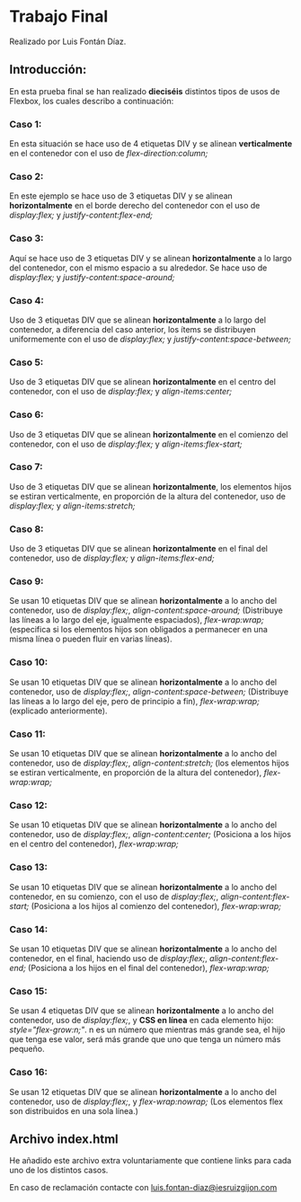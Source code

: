 # Trabajo Final
Realizado por Luis Fontán Díaz.

## Introducción:
En esta prueba final se han realizado **dieciséis** distintos tipos de usos de Flexbox, los cuales describo a continuación:

### Caso 1:
En esta situación se hace uso de 4 etiquetas DIV y se alinean **verticalmente** en el contenedor con el uso de *flex-direction:column;*

### Caso 2:
En este ejemplo se hace uso de 3 etiquetas DIV y se alinean **horizontalmente** en el borde derecho del contenedor con el uso de *display:flex;* y *justify-content:flex-end;*

### Caso 3:
Aquí se hace uso de 3 etiquetas DIV y se alinean **horizontalmente** a lo largo del contenedor, con el mismo espacio a su alrededor. Se hace uso de *display:flex;* y *justify-content:space-around;*

### Caso 4:
Uso de 3 etiquetas DIV que se alinean **horizontalmente** a lo largo del contenedor, a diferencia del caso anterior, los ítems se distribuyen uniformemente con el uso de *display:flex;* y *justify-content:space-between;*

### Caso 5:
Uso de 3 etiquetas DIV que se alinean **horizontalmente** en el centro del contenedor, con el uso de *display:flex;* y *align-items:center;*

### Caso 6:
Uso de 3 etiquetas DIV que se alinean **horizontalmente** en el comienzo del contenedor, con el uso de *display:flex;* y *align-items:flex-start;*

### Caso 7:
Uso de 3 etiquetas DIV que se alinean **horizontalmente**, los elementos hijos se estiran verticalmente, en proporción de la altura del contenedor, uso de *display:flex;* y *align-items:stretch;*

### Caso 8:
Uso de 3 etiquetas DIV que se alinean **horizontalmente** en el final del contenedor, uso de *display:flex;* y *align-items:flex-end;*

### Caso 9:
Se usan 10 etiquetas DIV que se alinean **horizontalmente** a lo ancho del contenedor, uso de *display:flex;*, *align-content:space-around;* (Distribuye las líneas a lo largo del eje, igualmente espaciados), *flex-wrap:wrap;* (especifica si los elementos hijos son obligados a permanecer en una misma línea o pueden fluir en varias líneas).

### Caso 10:
Se usan 10 etiquetas DIV que se alinean **horizontalmente** a lo ancho del contenedor, uso de *display:flex;*, *align-content:space-between;* (Distribuye las líneas a lo largo del eje, pero de principio a fin), *flex-wrap:wrap;* (explicado anteriormente).

### Caso 11:
Se usan 10 etiquetas DIV que se alinean **horizontalmente** a lo ancho del contenedor, uso de *display:flex;*, *align-content:stretch;* (los elementos hijos se estiran verticalmente, en proporción de la altura del contenedor), *flex-wrap:wrap;*

### Caso 12:
Se usan 10 etiquetas DIV que se alinean **horizontalmente** a lo ancho del contenedor, uso de *display:flex;*, *align-content:center;* (Posiciona a los hijos en el centro del contenedor), *flex-wrap:wrap;*

### Caso 13:
Se usan 10 etiquetas DIV que se alinean **horizontalmente** a lo ancho del contenedor, en su comienzo, con el uso de *display:flex;*, *align-content:flex-start;* (Posiciona a los hijos al comienzo del contenedor), *flex-wrap:wrap;*

### Caso 14:
Se usan 10 etiquetas DIV que se alinean **horizontalmente** a lo ancho del contenedor, en el final, haciendo uso de *display:flex;*, *align-content:flex-end;* (Posiciona a los hijos en el final del contenedor), *flex-wrap:wrap;*

### Caso 15:
Se usan 4 etiquetas DIV que se alinean **horizontalmente** a lo ancho del contenedor, uso de *display:flex;*, y **CSS en línea** en cada elemento hijo: *style="flex-grow:n;"*. n es un número que mientras más grande sea, el hijo que tenga ese valor, será más grande que uno que tenga un número más pequeño.

### Caso 16:
Se usan 12 etiquetas DIV que se alinean **horizontalmente** a lo ancho del contenedor, uso de *display:flex;*, y *flex-wrap:nowrap;* (Los elementos flex son distribuidos en una sola línea.)

## Archivo index.html
He añadido este archivo extra voluntariamente que contiene links para cada uno de los distintos casos.

En caso de reclamación contacte con <luis.fontan-diaz@iesruizgijon.com>
